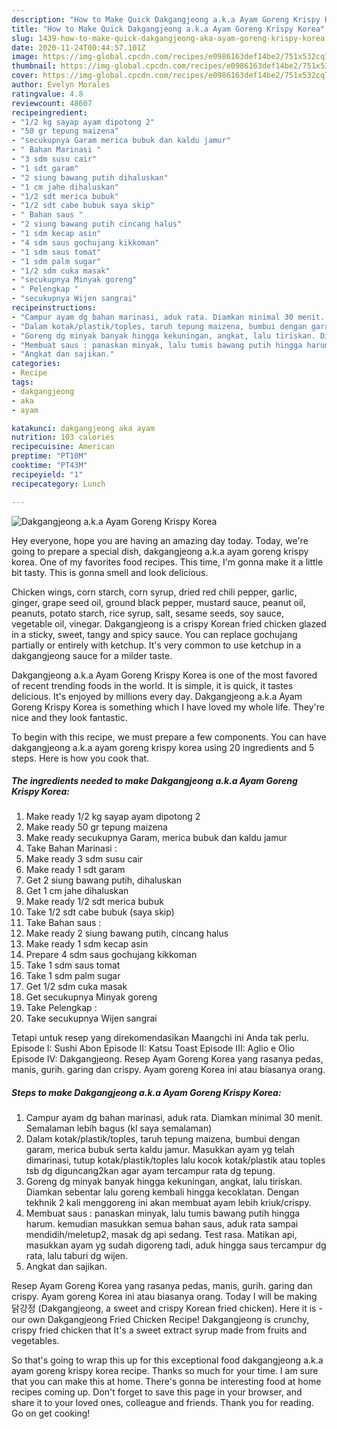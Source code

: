 ```yaml
---
description: "How to Make Quick Dakgangjeong a.k.a Ayam Goreng Krispy Korea"
title: "How to Make Quick Dakgangjeong a.k.a Ayam Goreng Krispy Korea"
slug: 1439-how-to-make-quick-dakgangjeong-aka-ayam-goreng-krispy-korea
date: 2020-11-24T00:44:57.101Z
image: https://img-global.cpcdn.com/recipes/e0986163def14be2/751x532cq70/dakgangjeong-aka-ayam-goreng-krispy-korea-foto-resep-utama.jpg
thumbnail: https://img-global.cpcdn.com/recipes/e0986163def14be2/751x532cq70/dakgangjeong-aka-ayam-goreng-krispy-korea-foto-resep-utama.jpg
cover: https://img-global.cpcdn.com/recipes/e0986163def14be2/751x532cq70/dakgangjeong-aka-ayam-goreng-krispy-korea-foto-resep-utama.jpg
author: Evelyn Morales
ratingvalue: 4.8
reviewcount: 48607
recipeingredient:
- "1/2 kg sayap ayam dipotong 2"
- "50 gr tepung maizena"
- "secukupnya Garam merica bubuk dan kaldu jamur"
- " Bahan Marinasi "
- "3 sdm susu cair"
- "1 sdt garam"
- "2 siung bawang putih dihaluskan"
- "1 cm jahe dihaluskan"
- "1/2 sdt merica bubuk"
- "1/2 sdt cabe bubuk saya skip"
- " Bahan saus "
- "2 siung bawang putih cincang halus"
- "1 sdm kecap asin"
- "4 sdm saus gochujang kikkoman"
- "1 sdm saus tomat"
- "1 sdm palm sugar"
- "1/2 sdm cuka masak"
- "secukupnya Minyak goreng"
- " Pelengkap "
- "secukupnya Wijen sangrai"
recipeinstructions:
- "Campur ayam dg bahan marinasi, aduk rata. Diamkan minimal 30 menit. Semalaman lebih bagus (kl saya semalaman)"
- "Dalam kotak/plastik/toples, taruh tepung maizena, bumbui dengan garam, merica bubuk serta kaldu jamur. Masukkan ayam yg telah dimarinasi, tutup kotak/plastik/toples lalu kocok kotak/plastik atau toples tsb dg diguncang2kan agar ayam tercampur rata dg tepung."
- "Goreng dg minyak banyak hingga kekuningan, angkat, lalu tiriskan. Diamkan sebentar lalu goreng kembali hingga kecoklatan. Dengan tekhnik 2 kali menggoreng ini akan membuat ayam lebih kriuk/crispy."
- "Membuat saus : panaskan minyak, lalu tumis bawang putih hingga harum. kemudian masukkan semua bahan saus, aduk rata sampai mendidih/meletup2, masak dg api sedang. Test rasa. Matikan api, masukkan ayam yg sudah digoreng tadi, aduk hingga saus tercampur dg rata, lalu taburi dg wijen."
- "Angkat dan sajikan."
categories:
- Recipe
tags:
- dakgangjeong
- aka
- ayam

katakunci: dakgangjeong aka ayam 
nutrition: 103 calories
recipecuisine: American
preptime: "PT10M"
cooktime: "PT43M"
recipeyield: "1"
recipecategory: Lunch

---
```



![Dakgangjeong a.k.a Ayam Goreng Krispy Korea](https://img-global.cpcdn.com/recipes/e0986163def14be2/751x532cq70/dakgangjeong-aka-ayam-goreng-krispy-korea-foto-resep-utama.jpg)

Hey everyone, hope you are having an amazing day today. Today, we're going to prepare a special dish, dakgangjeong a.k.a ayam goreng krispy korea. One of my favorites food recipes. This time, I'm gonna make it a little bit tasty. This is gonna smell and look delicious.

Chicken wings, corn starch, corn syrup, dried red chili pepper, garlic, ginger, grape seed oil, ground black pepper, mustard sauce, peanut oil, peanuts, potato starch, rice syrup, salt, sesame seeds, soy sauce, vegetable oil, vinegar. Dakgangjeong is a crispy Korean fried chicken glazed in a sticky, sweet, tangy and spicy sauce. You can replace gochujang partially or entirely with ketchup. It&#39;s very common to use ketchup in a dakgangjeong sauce for a milder taste.

Dakgangjeong a.k.a Ayam Goreng Krispy Korea is one of the most favored of recent trending foods in the world. It is simple, it is quick, it tastes delicious. It's enjoyed by millions every day. Dakgangjeong a.k.a Ayam Goreng Krispy Korea is something which I have loved my whole life. They're nice and they look fantastic.


To begin with this recipe, we must prepare a few components. You can have dakgangjeong a.k.a ayam goreng krispy korea using 20 ingredients and 5 steps. Here is how you cook that.

<!--inarticleads1-->

##### The ingredients needed to make Dakgangjeong a.k.a Ayam Goreng Krispy Korea:

1. Make ready 1/2 kg sayap ayam dipotong 2
1. Make ready 50 gr tepung maizena
1. Make ready secukupnya Garam, merica bubuk dan kaldu jamur
1. Take  Bahan Marinasi :
1. Make ready 3 sdm susu cair
1. Make ready 1 sdt garam
1. Get 2 siung bawang putih, dihaluskan
1. Get 1 cm jahe dihaluskan
1. Make ready 1/2 sdt merica bubuk
1. Take 1/2 sdt cabe bubuk (saya skip)
1. Take  Bahan saus :
1. Make ready 2 siung bawang putih, cincang halus
1. Make ready 1 sdm kecap asin
1. Prepare 4 sdm saus gochujang kikkoman
1. Take 1 sdm saus tomat
1. Take 1 sdm palm sugar
1. Get 1/2 sdm cuka masak
1. Get secukupnya Minyak goreng
1. Take  Pelengkap :
1. Take secukupnya Wijen sangrai


Tetapi untuk resep yang direkomendasikan Maangchi ini Anda tak perlu. Episode I: Sushi Abon Episode II: Katsu Toast Episode III: Aglio e Olio Episode IV: Dakgangjeong. Resep Ayam Goreng Korea yang rasanya pedas, manis, gurih. garing dan crispy. Ayam goreng Korea ini atau biasanya orang. 

<!--inarticleads2-->

##### Steps to make Dakgangjeong a.k.a Ayam Goreng Krispy Korea:

1. Campur ayam dg bahan marinasi, aduk rata. Diamkan minimal 30 menit. Semalaman lebih bagus (kl saya semalaman)
1. Dalam kotak/plastik/toples, taruh tepung maizena, bumbui dengan garam, merica bubuk serta kaldu jamur. Masukkan ayam yg telah dimarinasi, tutup kotak/plastik/toples lalu kocok kotak/plastik atau toples tsb dg diguncang2kan agar ayam tercampur rata dg tepung.
1. Goreng dg minyak banyak hingga kekuningan, angkat, lalu tiriskan. Diamkan sebentar lalu goreng kembali hingga kecoklatan. Dengan tekhnik 2 kali menggoreng ini akan membuat ayam lebih kriuk/crispy.
1. Membuat saus : panaskan minyak, lalu tumis bawang putih hingga harum. kemudian masukkan semua bahan saus, aduk rata sampai mendidih/meletup2, masak dg api sedang. Test rasa. Matikan api, masukkan ayam yg sudah digoreng tadi, aduk hingga saus tercampur dg rata, lalu taburi dg wijen.
1. Angkat dan sajikan.


Resep Ayam Goreng Korea yang rasanya pedas, manis, gurih. garing dan crispy. Ayam goreng Korea ini atau biasanya orang. Today I will be making 닭강정 (Dakgangjeong, a sweet and crispy Korean fried chicken). Here it is - our own Dakgangjeong Fried Chicken Recipe! Dakgangjeong is crunchy, crispy fried chicken that It&#39;s a sweet extract syrup made from fruits and vegetables. 

So that's going to wrap this up for this exceptional food dakgangjeong a.k.a ayam goreng krispy korea recipe. Thanks so much for your time. I am sure that you can make this at home. There's gonna be interesting food at home recipes coming up. Don't forget to save this page in your browser, and share it to your loved ones, colleague and friends. Thank you for reading. Go on get cooking!
